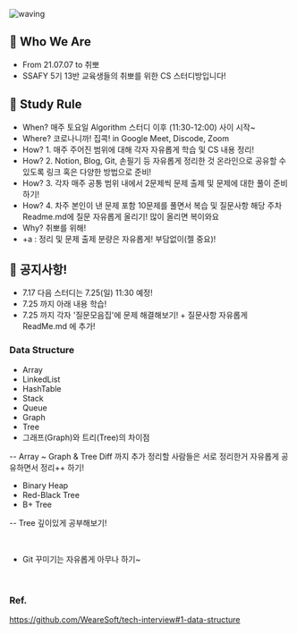 ![waving](https://capsule-render.vercel.app/api?type=waving&height=200&text=SSAFY-5th-13Class&fontAlign=45&fontAlignY=35&color=gradient)


## 📣 Who We Are
 - From 21.07.07 to 취뽀
 - SSAFY 5기 13반 교육생들의 취뽀를 위한 CS 스터디방입니다!


## 📝 Study Rule
 - When? 매주 토요일 Algorithm 스터디 이후 (11:30-12:00) 사이 시작~
 - Where? 코로나니까! 집콕! in Google Meet, Discode, Zoom
 - How? 1. 매주 주어진 범위에 대해 각자 자유롭게 학습 및 CS 내용 정리!
 - How? 2. Notion, Blog, Git, 손필기 등 자유롭게 정리한 것 온라인으로 공유할 수 있도록 링크 혹은 다양한 방법으로 준비!
 - How? 3. 각자 매주 공통 범위 내에서 2문제씩 문제 출제 및 문제에 대한 풀이 준비하기!
 - How? 4. 차주 본인이 낸 문제 포함 10문제를 풀면서 복습 및 질문사항 해당 주차 Readme.md에 질문 자유롭게 올리기!  많이 올리면 복이와요
 - Why? 취뽀를 위해!
 - +a : 정리 및 문제 출제 분량은 자유롭게! 부담없이(젤 중요)!


## 📣 공지사항!
 - 7.17 다음 스터디는 7.25(일) 11:30 예정!
 - 7.25 까지 아래 내용 학습!
 - 7.25 까지 각자 '질문모음집'에 문제 해결해보기! + 질문사항 자유롭게 ReadMe.md 에 추가!
 ### Data Structure
 * Array
 * LinkedList
 * HashTable
 * Stack
 * Queue
 * Graph
 * Tree
 * 그래프(Graph)와 트리(Tree)의 차이점  
 
 -- Array ~ Graph & Tree Diff 까지 추가 정리할 사람들은 서로 정리한거 자유롭게 공유하면서 정리++ 하기!  
 
 * Binary Heap
 * Red-Black Tree
 * B+ Tree   
 
  -- Tree 깊이있게 공부해보기!
 
 <br>
 
 - Git 꾸미기는 자유롭게 아무나 하기~

  <br>
  
  ### Ref.    
  
  https://github.com/WeareSoft/tech-interview#1-data-structure
